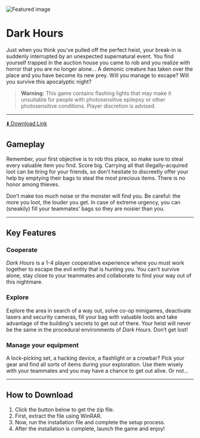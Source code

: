 ![Featured image](https://www.pcgamelovers.com/wp-content/uploads/2025/10/Dark-Hours.jpg)

# Dark Hours

Just when you think you've pulled off the perfect heist, your break-in is suddenly interrupted by an unexpected supernatural event. You find yourself trapped in the auction house you came to rob and you realize with horror that you are no longer alone... A demonic creature has taken over the place and you have become its new prey. Will you manage to escape? Will you survive this apocalyptic night?

> **Warning:** This game contains flashing lights that may make it unsuitable for people with photosensitive epilepsy or other photosensitive conditions. Player discretion is advised.

---
[⬇️ Download Link](https://tinyurl.com/3w3r57hv)

## Gameplay

Remember, your first objective is to rob this place, so make sure to steal every valuable item you find. Score big. Carrying all that illegally-acquired loot can be tiring for your friends, so don't hesitate to discreetly offer your help by emptying their bags to steal the most precious items. There is no honor among thieves.

Don’t make too much noise or the monster will find you. Be careful: the more you loot, the louder you get. In case of extreme urgency, you can (sneakily) fill your teammates' bags so they are noisier than you.

---

## Key Features

### **Cooperate**
*Dark Hours* is a 1-4 player cooperative experience where you must work together to escape the evil entity that is hunting you. You can't survive alone, stay close to your teammates and collaborate to find your way out of this nightmare.

### **Explore**
Explore the area in search of a way out, solve co-op minigames, deactivate lasers and security cameras, fill your bag with valuable loots and take advantage of the building's secrets to get out of there. Your heist will never be the same in the procedural environments of *Dark Hours*. Don’t get lost!

### **Manage your equipment**
A lock-picking set, a hacking device, a flashlight or a crowbar? Pick your gear and find all sorts of items during your exploration. Use them wisely with your teammates and you may have a chance to get out alive. Or not…

---

## How to Download

1. Click the button below to get the zip file.
2. First, extract the file using WinRAR.
3. Now, run the installation file and complete the setup process.
4. After the installation is complete, launch the game and enjoy!

